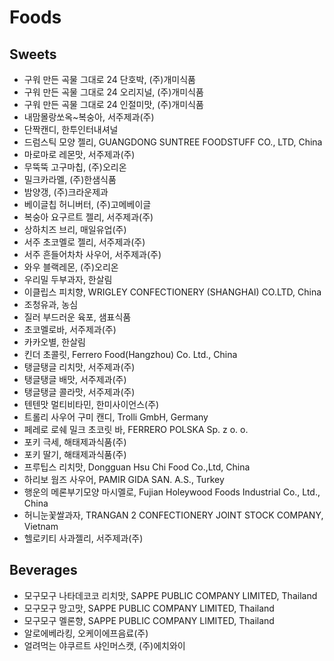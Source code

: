 # Foods
## Sweets
* 구워 만든 곡물 그대로 24 단호박, (주)개미식품
* 구워 만든 곡물 그대로 24 오리지널, (주)개미식품
* 구워 만든 곡물 그대로 24 인절미맛, (주)개미식품
* 내맘몰랑쏘옥~복숭아, 서주제과(주)
* 단짝캔디, 한투인터내셔널
* 드럼스틱 모양 젤리, GUANGDONG SUNTREE FOODSTUFF CO., LTD, China
* 마로마로 레몬맛, 서주제과(주)
* 무뚝뚝 고구마칩, (주)오리온
* 밀크카라멜, (주)한샘식품
* 밤양갱, (주)크라운제과
* 베이글칩 허니버터, (주)고메베이글
* 복숭아 요구르트 젤리, 서주제과(주)
* 상하치즈 브리, 매일유업(주)
* 서주 초코멜로 젤리, 서주제과(주)
* 서주 흔들어차차 사우어, 서주제과(주)
* 와우 블랙레몬, (주)오리온
* 우리밀 두부과자, 한살림
* 이클립스 피치향, WRIGLEY CONFECTIONERY (SHANGHAI) CO.LTD, China
* 조청유과, 농심
* 질러 부드러운 육포, 샘표식품
* 초코멜로바, 서주제과(주)
* 카카오별, 한살림
* 킨더 초콜릿, Ferrero Food(Hangzhou) Co. Ltd., China
* 탱글탱글 리치맛, 서주제과(주)
* 탱글탱글 배맛, 서주제과(주)
* 탱글탱글 콜라맛, 서주제과(주)
* 텐텐맛 멀티비타민, 한미사이언스(주)
* 트롤리 사우어 구미 캔디, Trolli GmbH, Germany
* 페레로 로쉐 밀크 초코릿 바, FERRERO POLSKA Sp. z o. o.
* 포키 극세, 해태제과식품(주)
* 포키 딸기, 해태제과식품(주)
* 프루팁스 리치맛, Dongguan Hsu Chi Food Co.,Ltd, China
* 하리보 웜즈 사우어, PAMIR GIDA SAN. A.S., Turkey
* 행운의 메론부기모양 마시멜로, Fujian Holeywood Foods Industrial Co., Ltd., China
* 허니눈꽃쌀과자, TRANGAN 2 CONFECTIONERY JOINT STOCK COMPANY, Vietnam
* 헬로키티 사과젤리, 서주제과(주)

## Beverages
* 모구모구 나타데코코 리치맛, SAPPE PUBLIC COMPANY LIMITED, Thailand
* 모구모구 망고맛, SAPPE PUBLIC COMPANY LIMITED, Thailand
* 모구모구 멜론향, SAPPE PUBLIC COMPANY LIMITED, Thailand
* 알로에베라킹, 오케이에프음료(주)
* 얼려먹는 야쿠르트 샤인머스캣, (주)에치와이

